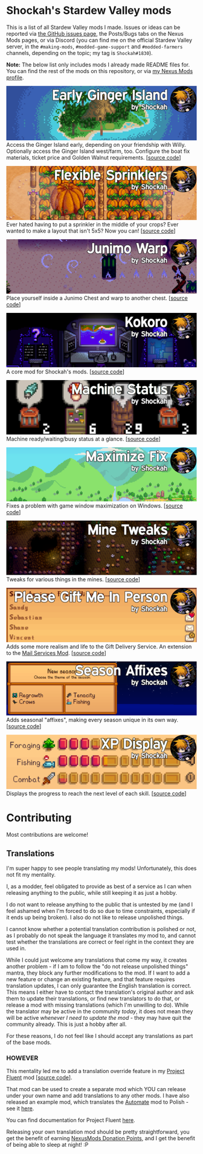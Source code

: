 # Shockah's Stardew Valley mods

This is a list of all Stardew Valley mods I made. Issues or ideas can be reported via [the GitHub issues page](issues), the Posts/Bugs tabs on the Nexus Mods pages, or via Discord (you can find me on the official Stardew Valley server, in the `#making-mods`, `#modded-game-support` and `#modded-farmers` channels, depending on the topic; my tag is `Shockah#1830`).

**Note:** The below list only includes mods I already made README files for. You can find the rest of the mods on this repository, or via [my Nexus Mods profile](https://www.nexusmods.com/users/133612513?tab=user+files).

[![Flexible Sprinklers](EarlyGingerIsland/Header.png)](https://www.nexusmods.com/stardewvalley/mods/13885)
Access the Ginger Island early, depending on your friendship with Willy. Optionally access the Ginger Island west/farm, too. Configure the boat fix materials, ticket price and Golden Walnut requirements.
\[[source code](EarlyGingerIsland)]

[![Flexible Sprinklers](FlexibleSprinklers/Header.png)](https://www.nexusmods.com/stardewvalley/mods/10931)
Ever hated having to put a sprinkler in the middle of your crops? Ever wanted to make a layout that isn't 5x5? Now you can!
\[[source code](FlexibleSprinklers)]

[![Junimo Warp](JunimoWarp/Header.png)](https://www.nexusmods.com/stardewvalley/mods/15676)
Place yourself inside a Junimo Chest and warp to another chest.
\[[source code](JunimoWarp)]

[![Kokoro](Kokoro/Header.png)](https://www.nexusmods.com/stardewvalley/mods/15682)
A core mod for Shockah's mods.
\[[source code](Kokoro)]

[![Machine Status](MachineStatus/Header.png)](https://www.nexusmods.com/stardewvalley/mods/11177)
Machine ready/waiting/busy status at a glance.
\[[source code](MachineStatus)]

[![Maximize Fix](MaximizeFix/Header.png)](https://www.nexusmods.com/stardewvalley/mods/16099)
Fixes a problem with game window maximization on Windows.
\[[source code](MaximizeFix)]

[![Mine Tweaks](MineTweaks/Header.png)](https://www.nexusmods.com/stardewvalley/mods/16859)
Tweaks for various things in the mines.
\[[source code](MineTweaks)]

[![Please Gift Me In Person](PleaseGiftMeInPerson/Header.png)](https://www.nexusmods.com/stardewvalley/mods/11217)
Adds some more realism and life to the Gift Delivery Service. An extension to the [Mail Services Mod](https://www.nexusmods.com/stardewvalley/mods/7842).
\[[source code](PleaseGiftMeInPerson)]

[![Season Affixes](SeasonAffixes/Header.png)](https://www.nexusmods.com/stardewvalley/mods/16297)
Adds seasonal "affixes", making every season unique in its own way.
\[[source code](SeasonAffixes)]

[![XP Display](XPDisplay/Header.png)](https://www.nexusmods.com/stardewvalley/mods/11089)
Displays the progress to reach the next level of each skill. 
\[[source code](XPDisplay)]

# Contributing

Most contributions are welcome!

## Translations

I'm super happy to see people translating my mods! Unfortunately, this does not fit my mentality.

I, as a modder, feel obligated to provide as best of a service as I can when releasing anything to the public, while still keeping it as just a hobby.

I do not want to release anything to the public that is untested by me (and I feel ashamed when I'm forced to do so due to time constraints, especially if it ends up being broken). I also do not like to release unpolished things.

I cannot know whether a potential translation contribution is polished or not, as I probably do not speak the language it translates my mod to, and cannot test whether the translations are correct or feel right in the context they are used in.

While I could just welcome any translations that come my way, it creates another problem - if I am to follow the "do not release unpolished things" mantra, they block any further modifications to the mod. If I want to add a new feature or change an existing feature, and that feature requires translation updates, I can only guarantee the English translation is correct. This means I either have to contact the translation's original author and ask them to update their translations, or find new translators to do that, or release a mod with missing translations (which I'm unwilling to do). While the translator may be active in the community *today*, it does not mean they will be active *whenever I need to update the mod* - they may have quit the community already. This is just a hobby after all.

For these reasons, I do not feel like I should accept any translations as part of the base mods.

### HOWEVER

This mentality led me to add a translation override feature in my [Project Fluent](https://www.nexusmods.com/stardewvalley/mods/12638) mod \[[source code](ProjectFluent)].

That mod can be used to create a separate mod which YOU can release under your own name and add translations to any other mods. I have also released an example mod, which translates the [Automate](https://www.nexusmods.com/stardewvalley/mods/1063) mod to Polish - see it [here](https://www.nexusmods.com/stardewvalley/mods/12639).

You can find documentation for Project Fluent [here](https://hackmd.io/@Shockah/H1q8H-mcc).

Releasing your own translation mod should be pretty straightforward, you get the benefit of earning [NexusMods Donation Points](https://www.nexusmods.com/about/donation-points/), and I get the benefit of being able to sleep at night! :P